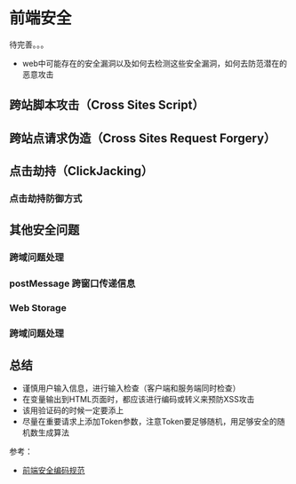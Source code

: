# 前端安全

待完善。。。

- web中可能存在的安全漏洞以及如何去检测这些安全漏洞，如何去防范潜在的恶意攻击

## 跨站脚本攻击（Cross Sites Script）

## 跨站点请求伪造（Cross Sites Request Forgery）

## 点击劫持（ClickJacking）

### 点击劫持防御方式

## 其他安全问题

### 跨域问题处理

### postMessage 跨窗口传递信息

### Web Storage

### 跨域问题处理

## 总结

- 谨慎用户输入信息，进行输入检查（客户端和服务端同时检查）
- 在变量输出到HTML页面时，都应该进行编码或转义来预防XSS攻击
- 该用验证码的时候一定要添上
- 尽量在重要请求上添加Token参数，注意Token要足够随机，用足够安全的随机数生成算法









参考：
- [前端安全编码规范](https://segmentfault.com/a/1190000037657222)